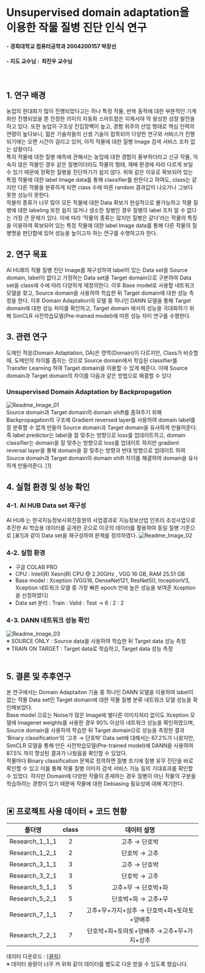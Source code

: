 # Unsupervised domain adaptation을 이용한 작물 질병 진단 인식 연구
#### - 경희대학교 컴퓨터공학과 2004200157 박장선
#### - 지도 교수님 : &nbsp;최진우 교수님 <br/> <br/> <br/>

## 1. 연구 배경  <br/>
농업의 현대화가 많이 진행되었다고는 하나 특정 작물, 반복 동작에 대한 부분적인 기계화만 진행되었을 뿐 진정한 의미의 자동화 스마트팜은 이제서야 막 왕성한 성장 발전을 하고 있다. 또한 농업의 구조상 진입장벽이 높고, 경험 위주의 산업 형태로 핵심 인력의 연령이 높다보니, 젊은 기술자들의 신생 기술이 접목되어 다양한 연구와 서비스가 진행되기에는 오랜 시간이 걸리고 있어, 아직 작물에 대한 질병 Image 검색 서비스 조차 없는 상황이다. <br/>
특히 작물에 대한 질병 예측에 관해서는 농업에 대한 경험이 풍부하더라고 신규 작물, 익숙지 않은 작물인 경우 같은 질병이더라도 작물의 형태, 재배 환경에 따라 다르게 보일 수 있기 때문에 정확한 질병을 진단하기가 쉽지 않다. 위와 같은 이유로 확보되어 있는 특정 작물에 대한 label Image data를 통해 classifier를 만든다고 하여도, class는 같지만 다른 작물을 분류하게 되면 class 수에 따른 random 결과값이 나오거나 그보다 못한 성능이 못한다. <br/>
작물의 종류가 너무 많아 모든 작물에 대한 Data 확보가 현실적으로 불가능하고 작물 질병에 대한 labeling 또한 쉽지 않거나 생소한 질병인 경우 질병의 label 조차 알 수 없다는 가장 큰 문제가 있다. 이에 따라 ‘작물의 종류는 많지만 질병은 같다’라는 작물의 특징을 이용하여 확보되어 있는 특정 작물에 대한 label Image data를 통해 다른 작물의 질병명을 판단함에 있어 성능을 높이고자 하는 연구를 수행하고자 한다. <br/>

## 2. 연구 목표  <br/>
AI HUB의 작물 질병 진단 Image를 재구성하여 label이 있는 Data set을 Source domain, label이 없다고 가정하는 Data set을 Target domain으로 구분하여 Data set을 class에 수에 따라 다양하게 재정의한다. 이후 Base model로 사용할 네트워크 모델을 찾고, Source domain을 사용하여 학습한 뒤 Target domain에 대한 성능 측정을 한다. 
이후 Domain Adaptation의 모델 중 하나인 DANN 모델을 통해 Target domain에 대한 성능 차이를 확인하고, Target domain 에서의 성능을 극대화하기 위해 SimCLR 사전학습모델(Pre-trained model)에 따른 성능 차이 연구를 수행한다. <br/>

## 3. 관련 연구 <br/>
도메인 적응(Domain Adaptation, DA)은 영역(Domain)이 다르지만, Class가 비슷할 때, 도메인의 차이를 좁히는 것으로 Source domain에서 학습된 classifier를 Transfer Learning 하여 Target domain을 이용할 수 있게 해준다. 이때 Source domain과 Target domain의 차이를 다음과 같은 방법으로 해결할 수 있다
  
### Unsupervised Domain Adaptation by Backpropagation <br/>
![Readme_Image_01](https://raw.githubusercontent.com/DANBEE-MASTER/2021-2-capstone-design2/main/README_Image/Readme_Image_01.gif) <br/>
Source domain과 Target domain의 domain shift를 좁혀주기 위해 Backpropagation의 구조에 Gradient reversed layer를 사용하여 domain label를 잘 분류할 수 없게 만들어 Source domain과 Target domain을 유사하게 만들어준다. 즉 label predictor는 label을 잘 맞추는 방향으로 loss를 업데이트하고, domain classifier는 domain을 잘 맞추는 방향으로 loss를 업데이트 하지만 gradient reversal layer을 통해 domain을 잘 맞추는 방향과 반대 방향으로 업데이트 하여 Source domain과 Target domain의 domain shift 차이를 해결하여 domain을 유사하게 만들어준다. [1]

## 4. 실험 환경 및 성능 확인 <br/>
### 4-1. AI HUB Data set 재구성 <br/>
AI HUB 는 한국지능정보사회진흥원의 사업결과로 지능정보산업 인프라 조성사업으로 추진한 AI 학습용 데이터를 공개한 곳으로 이곳의 데이터를 활용하여 동일 질병 기준으로 [표1]과 같이 Data set을 재구성하여 문제를 정의하였다. 
![Readme_Image_02](https://raw.githubusercontent.com/DANBEE-MASTER/2021-2-capstone-design2/main/README_Image/Readme_Image_02.png) <br/>

### 4-2. 실험 환경 <br/>
- 구글 COLAB PRO
- CPU : Intel(R) Xeon(R) CPU @ 2.30GHz , VGG 16 GB, RAM 25.51 GB
- Base model : Xception (VGG16, DenseNet121, ResNet50, InceptionV3, Xception 네트워크 모델 중 가장 빠른 epoch 만에 높은 성능을 보여준 Xception을 선정하였다)
- Data set 분리 : Train : Valid : Test   →   6  :  2  :  2

### 4-3. DANN 네트워크 성능 확인 <br>
![Readme_Image_03](https://raw.githubusercontent.com/DANBEE-MASTER/2021-2-capstone-design2/main/README_Image/Readme_Image_03.png) <br/>
※ SOURCE ONLY : Source data을 사용하여 학습한 뒤 Target data 성능 측정 <br/>
※ TRAIN ON TARGET : Target data로 학습하고, Target data 성능 측정 <br/>
<br>

## 5. 결론 및 추후연구 <br/>
본 연구에서는 Domain Adaptaiton 기술 중 하나인 DANN 모델을 이용하여 label이 없는 작물 Data set인 Target domain에 대한 작물 질병 분류 네트워크 모델 성능을 확인해보았다. <br/>
Base model 으로는 Noise가 많은 Image에 별다른 이미지처리 없이도 Xception 모델에 Imagenet weights를 사용한 경우 90% 이상의 네트워크 성능을 확인하였으며, Source domain을 사용하여 학습한 뒤 Target domain으로 성능을 측정한 결과 ‘Binary classification’의 ‘고추 → 단호박’ Data set에 대해서는 67.2%가 나왔지만, SimCLR 모델을 통해 만든 사전학습모델(Pre-trained model)에 DANN을 사용하여 87.5% 까지 향상된 결과가 나왔음을 확인할 수 있었다. <br/>
작물마다 Binary classification 문제로 정의하면 질병 초기에 질병 유무 진단을 바로 확인할 수 있고 이를 통해 작물 질병 이미지 검색 서비스 가능 등의 기대효과를 확인할 수 있었다. 하지만 Domain에 다양한 작물이 존재하는 경우 질병이 아닌 작물의 구분을 학습하려는 경향이 있기 때문에 작물에 대한 Debiasing 필요성에 대해 제기한다. <br/>               <br>
## ▣ 프로젝트 사용 데이터 + 코드 현황 <br/>
|폴더명|class|데이터 설명|
|:------:|:------:|:------:|
|Research_1_1_1|2|고추   →   단호박|
|Research_1_2_1|2|단호박   →   고추|
|Research_3_1_1|3|고추   →   단호박|
|Research_3_2_1|3|단호박   →   고추|
|Research_5_1_1|5|고추+무   →   단호박+파|
|Research_5_2_1|5|단호박+파   →   고추+무|
|Research_7_1_1|7|고추+무+가지+상추   →   단호박+파+토마토+양배추|
|Research_7_2_1|7|단호박+파+토마토+양배추   →고추+무+가지+상추|

데이터 다운로드 : <a href="https://drive.google.com/drive/folders/1cUa5-hnn_1BPUihtGHZj9UQXHhCjmThr?usp=sharing" target="_blank">[클릭]</a> <br/>
※ 데이터 용량이 너무 커 위와 같이 데이터를 별도로 다운 받을 수 있도록 했습니다.<br/>

